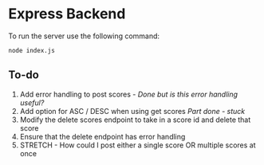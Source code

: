 # Express Backend

To run the server use the following command:

`node index.js`

## To-do

1) Add error handling to post scores - *Done but is this error handling useful?*
1) Add option for ASC / DESC when using get scores *Part done - stuck*
1) Modify the delete scores endpoint to take in a score id and delete that score
1) Ensure that the delete endpoint has error handling
1) STRETCH - How could I post either a single score OR multiple scores at once